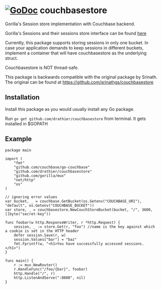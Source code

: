 [![GoDoc](https://godoc.org/github.com/drathier/couchbasestore?status.png)](http://godoc.org/github.com/drathier/couchbasestore)
couchbasestore
==============

Gorilla's Session store implementation with Couchbase backend.

Gorilla's Sessions and their sessions store interface can be found [here](https://github.com/gorilla/sessions)

Currently, this package supports storing sessions in only one bucket. In case your application demands to keep sessions in different buckets, implement a container that will have couchbasestore as the underlying struct.

Couchbasestore is NOT thread-safe.

This package is backwards compatible with the original package by Srinath.
The original can be found at https://github.com/srinathgs/couchbasestore

Installation
----------

Install this package as you would usually install any Go package.

Run `go get github.com/drathier/couchbasestore` from terminal. It gets installed in $GOPATH


Example
--------

    package main

    import (
        "fmt"
        "github.com/couchbase/go-couchbase"
        "github.com/drathier/couchbasestore"
        "github.com/gorilla/mux"
        "net/http"
        "os"
    )

    // ignoring error values
    var bucket, _ = couchbase.GetBucket(os.Getenv("COUCHBASE_URI"), "default", os.Getenv("COUCHBASE_BUCKET"))
    var store, _ = couchbasestore.NewCouchStoreBucket(bucket, "/", 3600, []byte("secret-key"))

    func foobar(w http.ResponseWriter, r *http.Request) {
        session, _ := store.Get(r, "foo") //name is the key against which a cookie is set in the HTTP header
        defer session.Save(r, w)
        session.Values["bar"] = "baz"
        fmt.Fprintf(w, "<h1>You have successfully accessed sessions.</h1>")
    }

    func main() {
        r := mux.NewRouter()
        r.HandleFunc("/foo/{bar}", foobar)
        http.Handle("/", r)
        http.ListenAndServe(":8080", nil)
    }
